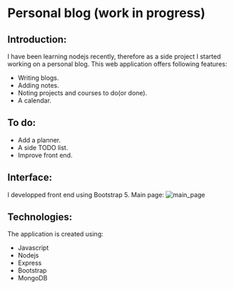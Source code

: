 # Personal blog (work in progress)

## Introduction:
I have been learning nodejs recently, therefore as a side project I started working on a personal blog.
This web application offers following features:
- Writing blogs.
- Adding notes.
- Noting projects and courses to do(or done).
- A calendar.

## To do:
- Add a planner.
- A side TODO list.
- Improve front end.

## Interface:
I developped front end using Bootstrap 5. 
Main page:
![main_page](https://github.com/elyousfi-omar/personal-blog/1.png?raw=true)
## Technologies:
The application is created using:
- Javascript
- Nodejs
- Express
- Bootstrap
- MongoDB

